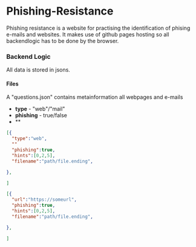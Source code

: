 # Phishing-Resistance
Phishing resistance is a website for practising the identification of phising e-mails and websites.
It makes use of github pages hosting so all backendlogic has to be done by the browser.


### Backend Logic
All data is stored in jsons.

#### Files
A "questions.json" contains metainformation all webpages and e-mails
+ **type** - "web"/"mail"
+ **phishing** - true/false
+ **

```json
[{
  "type":"web",
  ""
  "phishing":true,
  "hints":[0,2,5],
  "filename":"path/file.ending",

},

]
```

```json
[{
  "url":"https://someurl",
  "phishing":true,
  "hints":[0,2,5],
  "filename":"path/file.ending",

},

]
```
